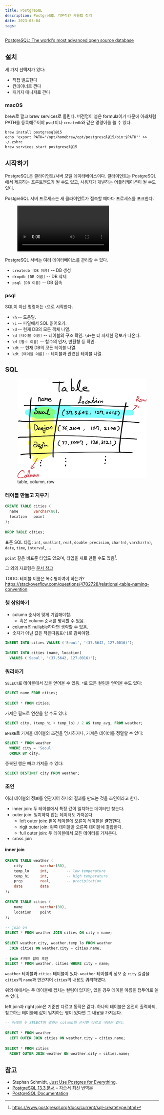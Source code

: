 ```yaml
---
title: PostgreSQL
description: PostgreSQL 기본적인 사용법 정리
date: 2023-03-04
tags:
---
```


[PostgreSQL: The world's most advanced open source database](https://www.postgresql.org/)

## 설치

세 가지 선택지가 있다:

- 직접 빌드한다
- 컨테이너로 깐다
- 패키지 매니저로 깐다

### macOS

brew로 깔고 brew services로 돌린다. 버전명이 붙은 formula이기 때문에 아래처럼 PATH를 등록해주어야 `psql`이나 `createdb`와 같은 명령어를 쓸 수 있다.

```
brew install postgresql@15
echo 'export PATH="/opt/homebrew/opt/postgresql@15/bin:$PATH"' >> ~/.zshrc
brew services start postgresql@15
```

## 시작하기

PostgreSQL은 클라이언트/서버 모델 데이터베이스이다. 클라이언트는 PostgreSQL에서
제공하는 프론트엔드가 될 수도 있고, 사용자가 개발하는 어플리케이션이 될 수도
있다.

PostgreSQL 서버 프로세스는 새 클라이언트가 접속할 때마다 프로세스를 포크한다.

<figure>
  <video src="../assets/postgresql-forks.webm" />
  <figcaption>클라이언트가 열고 닫힘에 따라 켜지고 꺼지는 fork 프로세스</figcaption>
</figure>

PostgreSQL 서버는 여러 데이터베이스를 관리할 수 있다.

- `createdb [DB 이름]` -- DB 생성
- `dropdb [DB 이름]` -- DB 삭제
- `psql [DB 이름]` -- DB 접속

### psql

SQL이 아닌 명령어는 `\`으로 시작한다.

- `\h` -- 도움말.
- `\i` -- 파일에서 SQL 읽어오기.
- `\d` -- 현재 DB의 모든 객체 나열.
- `\d [테이블 이름]` -- 테이블의 구조 확인. `\d+`는 더 자세한 정보가 나온다.
- `\d [함수 이름]` -- 함수의 인자, 반환형 등 확인.
- `\dt` -- 현재 DB의 모든 테이블 나열.
- `\dt [테이블 이름]` -- 테이블과 관련된 테이블 나열.

## SQL

<figure>
  <img src="../assets/table-row-column.png" />
  <figcaption>table, column, row</figcaption>
</figure>

### 테이블 만들고 지우기

```sql
CREATE TABLE cities (
  name       varchar(80),
  location   point  
);

DROP TABLE cities;
```

표준 SQL 타입: `int`, `smallint`, `real`, `double precision`, `char(n)`,
`varchar(n)`, `date`, `time`, `interval`, ...

`point` 같은 비표준 타입도 있으며, 타입을 새로 만들 수도 있음[^1].

[^1]: https://www.postgresql.org/docs/current/sql-createtype.html

그 외의 자료형은 [문서 참고](https://www.postgresql.org/docs/current/datatype.html)

TODO: 테이블 이름은 복수형이여야 하는가?
https://stackoverflow.com/questions/4702728/relational-table-naming-convention

### 행 삽입하기

- column 순서에 맞게 기입해야함.
  - 혹은 column 순서를 명시할 수 있음.
- column은 nullable하다면 생략할 수 있음.
- 숫자가 아닌 값은 작은따옴표(`'`)로 감싸야함.

```sql
INSERT INTO cities VALUES ('Seoul', '(37.5642, 127.0016)');

INSERT INTO cities (name, location)
  VALUES ('Seoul', '(37.5642, 127.0016)');
```

### 쿼리하기

`SELECT`로 테이블에서 값을 얻어올 수 있음. `*`로 모든 컬럼을 얻어올 수도 있다:

```sql
SELECT name FROM cities;

SELECT * FROM cities;
```

가져온 필드로 연산을 할 수도 있다:

```sql
SELECT city, (temp_hi + temp_lo) / 2 AS temp_avg, FROM weather;
```

`WHERE`로 가져올 테이블의 조건을 명시하거나, 가져온 데이터를 정렬할 수 있다:

```sql
SELECT * FROM weather
  WHERE city = 'Seoul'
  ORDER BY city;
```

중복된 행은 빼고 가져올 수 있다:

```sql
SELECT DISTINCT city FROM weather;
```

### 조인

여러 테이블의 정보를 연관지어 하나의 결과를 만드는 것을 조인이라고 한다.

- inner join: 두 테이블에서 특정 값이 일치하는 데이터만 찾는다.
- outer join: 일치하지 않는 데이터도 가져온다.
  - left outer join: 왼쪽 테이블에 오른쪽 테이블을 결합한다.
  - rigjt outer join: 왼쪽 테이블을 오른쪽 테이블에 결합한다.
  - full outer join: 두 테이블에서 모든 데이터를 가져온다.
- cross join

#### inner join

```sql
CREATE TABLE weather (
	city		varchar(80),
	temp_lo		int,		-- low temperature
	temp_hi		int,		-- high temperature
	prcp		real,		-- precipitation
	date		date
);

CREATE TABLE cities (
	name		varchar(80),
	location	point
);

-- join on
SELECT * FROM weather JOIN cities ON city = name;

SELECT weather.city, weather.temp_lo FROM weather
  JOIN cities ON weather.city = cities.name;

- join 키워드 없이 조인
SELECT * FROM weather, cities WHERE city = name;
```

`weather` 테이블과 `cities` 테이블이 있다. `weather` 테이블의 정보 중 `city`
컬럼을 `cities`의 `name`과 연관지어 `cities`의 내용도 쿼리하였다.

위의 예에서는 두 테이블에 겹치는 컬럼이 없지만, 있을 경우 테이블 이름을
접두어로 쓸 수 있다.

left join과 right join은 기준만 다르고 동작은 같다. 하나의 테이블은 온전히
출력하되, 참고하는 테이블에 값이 일치하는 행이 있다면 그 내용을 가져온다.

```sql
-- 아래의 두 SELECT의 결과는 column의 순서만 다르고 내용은 같다:

SELECT * FROM weather
  LEFT OUTER JOIN cities ON weather.city = cities.name;

SELECT * FROM cities
  RIGHT OUTER JOIN weather ON weather.city = cities.name;
```

## 참고

- Stephan Schmidt, [Just Use Postgres for Everything](https://www.amazingcto.com/postgres-for-everything/).
- [PostgreSQL 13.3 문서](https://www.postgresql.kr/docs/13/) – 자습서 최신 번역본
- [PostgreSQL Documentation](https://www.postgresql.org/docs/current/tutorial-arch.html)